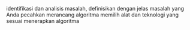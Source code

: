 identifikasi dan analisis masalah, definisikan dengan jelas masalah yang Anda pecahkan
merancang algoritma
memilih alat dan teknologi yang sesuai
menerapkan algoritma
